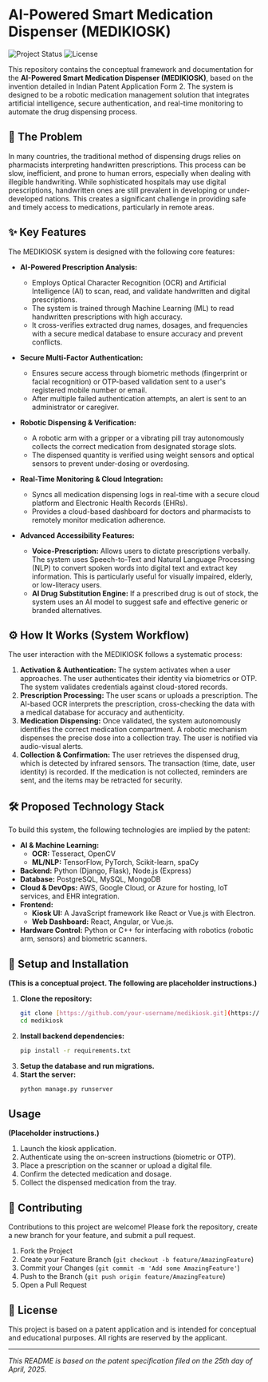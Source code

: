 # AI-Powered Smart Medication Dispenser (MEDIKIOSK)

![Project Status](https://img.shields.io/badge/status-conceptual-blue)
![License](https://img.shields.io/badge/license-proprietary-red)

This repository contains the conceptual framework and documentation for the **AI-Powered Smart Medication Dispenser (MEDIKIOSK)**, based on the invention detailed in Indian Patent Application Form 2. The system is designed to be a robotic medication management solution that integrates artificial intelligence, secure authentication, and real-time monitoring to automate the drug dispensing process.

## 🎯 The Problem

In many countries, the traditional method of dispensing drugs relies on pharmacists interpreting handwritten prescriptions. This process can be slow, inefficient, and prone to human errors, especially when dealing with illegible handwriting. While sophisticated hospitals may use digital prescriptions, handwritten ones are still prevalent in developing or under-developed nations. This creates a significant challenge in providing safe and timely access to medications, particularly in remote areas.

## ✨ Key Features

The MEDIKIOSK system is designed with the following core features:

* **AI-Powered Prescription Analysis:**
    * Employs Optical Character Recognition (OCR) and Artificial Intelligence (AI) to scan, read, and validate handwritten and digital prescriptions.
    * The system is trained through Machine Learning (ML) to read handwritten prescriptions with high accuracy.
    * It cross-verifies extracted drug names, dosages, and frequencies with a secure medical database to ensure accuracy and prevent conflicts.

* **Secure Multi-Factor Authentication:**
    * Ensures secure access through biometric methods (fingerprint or facial recognition) or OTP-based validation sent to a user's registered mobile number or email.
    * After multiple failed authentication attempts, an alert is sent to an administrator or caregiver.

* **Robotic Dispensing & Verification:**
    * A robotic arm with a gripper or a vibrating pill tray autonomously collects the correct medication from designated storage slots.
    * The dispensed quantity is verified using weight sensors and optical sensors to prevent under-dosing or overdosing.

* **Real-Time Monitoring & Cloud Integration:**
    * Syncs all medication dispensing logs in real-time with a secure cloud platform and Electronic Health Records (EHRs).
    * Provides a cloud-based dashboard for doctors and pharmacists to remotely monitor medication adherence.

* **Advanced Accessibility Features:**
    * **Voice-Prescription:** Allows users to dictate prescriptions verbally. The system uses Speech-to-Text and Natural Language Processing (NLP) to convert spoken words into digital text and extract key information. This is particularly useful for visually impaired, elderly, or low-literacy users.
    * **AI Drug Substitution Engine:** If a prescribed drug is out of stock, the system uses an AI model to suggest safe and effective generic or branded alternatives.

## ⚙️ How It Works (System Workflow)

The user interaction with the MEDIKIOSK follows a systematic process:

1.  **Activation & Authentication:** The system activates when a user approaches. The user authenticates their identity via biometrics or OTP. The system validates credentials against cloud-stored records.
2.  **Prescription Processing:** The user scans or uploads a prescription. The AI-based OCR interprets the prescription, cross-checking the data with a medical database for accuracy and authenticity.
3.  **Medication Dispensing:** Once validated, the system autonomously identifies the correct medication compartment. A robotic mechanism dispenses the precise dose into a collection tray. The user is notified via audio-visual alerts.
4.  **Collection & Confirmation:** The user retrieves the dispensed drug, which is detected by infrared sensors. The transaction (time, date, user identity) is recorded. If the medication is not collected, reminders are sent, and the items may be retracted for security.

## 🛠️ Proposed Technology Stack

To build this system, the following technologies are implied by the patent:

* **AI & Machine Learning:**
    * **OCR:** Tesseract, OpenCV
    * **ML/NLP:** TensorFlow, PyTorch, Scikit-learn, spaCy
* **Backend:** Python (Django, Flask), Node.js (Express)
* **Database:** PostgreSQL, MySQL, MongoDB
* **Cloud & DevOps:** AWS, Google Cloud, or Azure for hosting, IoT services, and EHR integration.
* **Frontend:**
    * **Kiosk UI:** A JavaScript framework like React or Vue.js with Electron.
    * **Web Dashboard:** React, Angular, or Vue.js.
* **Hardware Control:** Python or C++ for interfacing with robotics (robotic arm, sensors) and biometric scanners.

## 🚀 Setup and Installation

**(This is a conceptual project. The following are placeholder instructions.)**

1.  **Clone the repository:**
    ```bash
    git clone [https://github.com/your-username/medikiosk.git](https://github.com/your-username/medikiosk.git)
    cd medikiosk
    ```
2.  **Install backend dependencies:**
    ```bash
    pip install -r requirements.txt
    ```
3.  **Setup the database and run migrations.**
4.  **Start the server:**
    ```bash
    python manage.py runserver
    ```

## Usage

**(Placeholder instructions.)**

1.  Launch the kiosk application.
2.  Authenticate using the on-screen instructions (biometric or OTP).
3.  Place a prescription on the scanner or upload a digital file.
4.  Confirm the detected medication and dosage.
5.  Collect the dispensed medication from the tray.

## 🤝 Contributing

Contributions to this project are welcome! Please fork the repository, create a new branch for your feature, and submit a pull request.

1.  Fork the Project
2.  Create your Feature Branch (`git checkout -b feature/AmazingFeature`)
3.  Commit your Changes (`git commit -m 'Add some AmazingFeature'`)
4.  Push to the Branch (`git push origin feature/AmazingFeature`)
5.  Open a Pull Request

## 📄 License

This project is based on a patent application and is intended for conceptual and educational purposes. All rights are reserved by the applicant.

---
*This README is based on the patent specification filed on the 25th day of April, 2025.*
